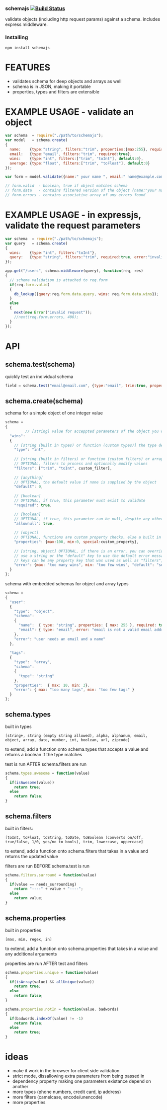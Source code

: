 ### schemajs [![Build Status](https://secure.travis-ci.org/eleith/schemajs.png)](http://travis-ci.org/eleith/schemajs)

validate objects (including http request params) against a schema. includes express middleware.

### Installing 

	npm install schemajs

# FEATURES
 - validates schema for deep objects and arrays as well
 - schema is in JSON, making it portable
 - properties, types and filters are extensible

# EXAMPLE USAGE - validate an object

```javascript
var schema  = require("./path/to/schemajs");
var model   = schema.create(
{
  name:	   {type:"string", filters:"trim", properties:{max:255}, required:true},
  email:   {type:"email", filters:"trim", required:true},
  wins:    {type:"int", filters:["trim", "toInt"], default:0},
  average: {type:"float", filters:["trim", "toFloat"], default:0}
});

var form = model.validate({name:" your name ", email:" name@example.com "});

// form.valid  - boolean, true if object matches schema
// form.data   - contains filtered version of the object {name:"your name", email:"name@example.com", wins:0, average:0}
// form.errors - contains associative array of any errors found
```

# EXAMPLE USAGE - in expressjs, validate the request parameters
```javascript
var schema  = require("./path/to/schemajs");
var query   = schema.create(
{
  wins:    {type:"int", filters:"toInt"},
  query:   {type:"string", filters:"trim", required:true, error:"invalid query"}
});

app.get("/users", schema.middleware(query), function(req, res)
{
  // schema validation is attached to req.form
  if(req.form.valid)
  {
    db_lookup({query:req.form.data.query, wins: req.form.data.wins});
  }
  else
  {
    next(new Error("invalid request"));
    //next(req.form.errors, 400);
  }
});
```
# API 

## schema.test(schema)

quickly test an individual schema

```javascript
field = schema.test("email@email.com", {type:"email", trim:true, properties:{min:5}});
```

## schema.create(schema)

schema for a simple object of one integer value

```javascript
schema =
{
         // [string] value for acceppted parameters of the object you want to test
  "wins":
  {
    // [string (built in types) or function (custom types)] the type declaration for accepted values
    "type": "int",
      
    // [string (built in filters) or function (custom filters) or array (mix and match!)] 
    // OPTIONAL, filters to process and optionally modify values
    "filters": ["trim", "toInt", custom_filter],
      
    // [anything] 
    // OPTIONAL, the default value if none is supplied by the object
    "default": 0,
      
    // [boolean] 
    // OPTIONAL, if true, this parameter must exist to validate
    "required": true,

    // [boolean] 
    // OPTIONAL, if true, this parameter can be null, despite any other rules
    "allownull": true,
 
    // [object] 
    // OPTIONAL, functions are custom property checks, else a built in property will be looked up
    "properties": {max:100, min:0, special:custom_property},
      
    // [string, object] OPTIONAL, if there is an error, you can override the message that is returned
    // use a string or the "default" key to use the default error message
    // keys can be any property key that was used as well as "filters", "required", "type"
    "error": {max: "too many wins", min: "too few wins", "default": "something is wrong with your wins value"}
  }
};
```

schema with embedded schemas for object and array types

```javascript
schema =
{
  "user":
  {
    "type":  "object",
    "schema":
    {
      "name":  { type: "string", properties: { max: 255 }, required: true},
      "email": { type: "email", error: "email is not a valid email address"}
    },
    "error": "user needs an email and a name"
  },
      
  "tags":
  {
    "type":  "array",
    "schema":
    {
      "type": "string"
    },
    "properties":  { max: 10, min: 3},
    "error": { max: "too many tags", min: "too few tags" }
  }
};
```	

## schema.types
	
built in types 

	[string+, string (empty string allowed), alpha, alphanum, email, object, array, date, number, int, boolean, url, zipcode]

to extend, add a function onto schema.types that accepts a value and returns a boolean if the type matches

test is run AFTER schema.filters are run

```javascript
schema.types.awesome = function(value)
{
  if(isAwesome(value))
    return true;
  else
    return false;
}
```
## schema.filters
	
built in filters:

	[toInt, toFloat, toString, toDate, toBoolean (converts on/off, true/false, 1/0, yes/no to bools), trim, lowercase, uppercase]

to extend, add a function onto schema.filters that takes in a value and returns the updated value

filters are run BEFORE schema.test is run

```javascript
schema.filters.surround = function(value)
{
  if(value == needs_surrounding)
    return "----" + value + "----";
  else
    return value;
}
```

## schema.properties

built in properties

	[max, min, regex, in]

to extend, add a function onto schema.properties that takes in a value and any additional arguments

properties are run AFTER test and filters

```javascript
schema.properties.unique = function(value)
{
  if(isArray(value) && allUnique(value))
    return true;
  else
    return false;
}

schema.properties.notIn = function(value, badwords)
{
  if(badwords.indexOf(value) != -1)
    return false;
  else
    return true;
}
```

# ideas

   - make it work in the browser for client side validation
   - strict mode, dissallowing extra parameters from being passed in
   - dependency property making one parameters existance depend on another
   - more types (phone numbers, credit card, ip address)
   - more filters (camelcase, encode/unencode)
   - more properties
